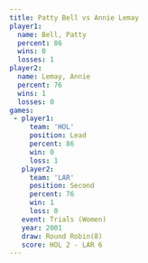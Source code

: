 ```yaml
---
title: Patty Bell vs Annie Lemay
player1:            
  name: Bell, Patty 
  percent: 86       
  wins: 0           
  losses: 1         
player2:            
  name: Lemay, Annie
  percent: 76       
  wins: 1           
  losses: 0         
games:
 - player1:        
     team: 'HOL'   
     position: Lead
     percent: 86   
     win: 0        
     loss: 1       
   player2:          
     team: 'LAR'     
     position: Second
     percent: 76     
     win: 1          
     loss: 0         
   event: Trials (Women)
   year: 2001           
   draw: Round Robin(8) 
   score: HOL 2 - LAR 6 
---
```

